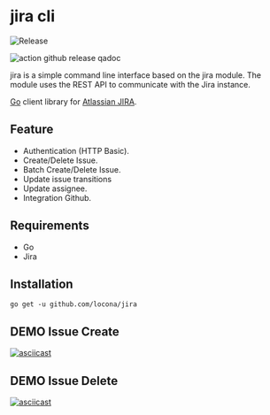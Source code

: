 # jira cli

![Release](https://github.com/locona/jira/workflows/Release/badge.svg)

![action github release qadoc](https://github.com/locona/jira/workflows/action%20github%20release%20qadoc/badge.svg)

jira is a simple command line interface based on the jira module.
The module uses the REST API to communicate with the Jira instance.

[Go](https://golang.org/) client library for [Atlassian JIRA](https://www.atlassian.com/software/jira).


## Feature
* Authentication (HTTP Basic).
* Create/Delete Issue.
* Batch Create/Delete Issue.
* Update issue transitions
* Update assignee.
* Integration Github.

## Requirements
* Go
* Jira


## Installation
```
go get -u github.com/locona/jira
```

## DEMO Issue Create
[![asciicast](https://asciinema.org/a/36PpIq2ULnnLXxY7tSFwbjTXb.svg)](https://asciinema.org/a/36PpIq2ULnnLXxY7tSFwbjTXb)

## DEMO Issue Delete
[![asciicast](https://asciinema.org/a/IHeQN2GYo4d2wUNYsB7gsdEnn.svg)](https://asciinema.org/a/IHeQN2GYo4d2wUNYsB7gsdEnn)
